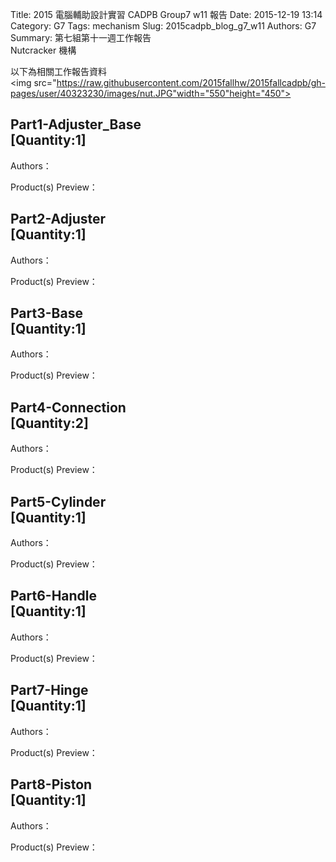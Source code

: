 Title: 2015 電腦輔助設計實習 CADPB Group7 w11 報告
Date: 2015-12-19 13:14
Category: G7
Tags: mechanism
Slug: 2015cadpb_blog_g7_w11
Authors: G7
Summary: 第七組第十一週工作報告<br />Nutcracker 機構

以下為相關工作報告資料
<br>
<img src="https://raw.githubusercontent.com/2015fallhw/2015fallcadpb/gh-pages/user/40323230/images/nut.JPG"width="550"height="450">
<br>
<h2>Part1-Adjuster_Base</br>[Quantity:1]</h2>

Authors：

Product(s) Preview：


<h2>Part2-Adjuster</br>[Quantity:1]</h2>

Authors：

Product(s) Preview：


<h2>Part3-Base</br>[Quantity:1]</h2>

Authors：

Product(s) Preview：


<h2>Part4-Connection</br>[Quantity:2]</h2>

Authors：

Product(s) Preview：


<h2>Part5-Cylinder</br>[Quantity:1]</h2>

Authors：

Product(s) Preview：


<h2>Part6-Handle</br>[Quantity:1]</h2>

Authors：

Product(s) Preview：


<h2>Part7-Hinge</br>[Quantity:1]</h2>

Authors：

Product(s) Preview：


<h2>Part8-Piston</br>[Quantity:1]</h2>

Authors：

Product(s) Preview：


